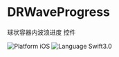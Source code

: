 # DRWaveProgress
球状容器内波浪进度 控件

![Platform iOS](https://img.shields.io/badge/Carthage-compatible-4BC51D.svg?style=flat)  ![Language Swift3.0](https://travis-ci.org/instacart/TrueTime.swift.svg?branch=master)

![]()
